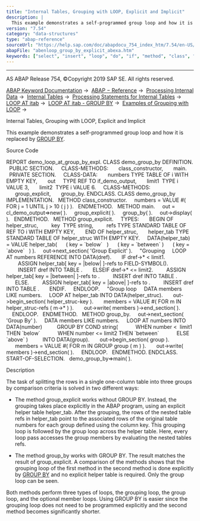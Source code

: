 ```yaml
---
title: "Internal Tables, Grouping with LOOP, Explicit and Implicit"
description: |
  This example demonstrates a self-programmed group loop and how it is replaced by GROUP BY(https://help.sap.com/doc/abapdocu_754_index_htm/7.54/en-US/abaploop_at_itab_group_by.htm). Source Code REPORT demo_loop_at_group_by_expl. CLASS demo_group_by DEFINITION. PUBLIC SECTION. CLASS-METHODS:
version: "7.54"
category: "data-structures"
type: "abap-reference"
sourceUrl: "https://help.sap.com/doc/abapdocu_754_index_htm/7.54/en-US/abenloop_group_by_explicit_abexa.htm"
abapFile: "abenloop_group_by_explicit_abexa.htm"
keywords: ["select", "insert", "loop", "do", "if", "method", "class", "data", "types", "internal-table", "abenloop", "group", "explicit", "abexa"]
---
```


* * *

AS ABAP Release 754, ©Copyright 2019 SAP SE. All rights reserved.

[ABAP Keyword Documentation](https://help.sap.com/doc/abapdocu_754_index_htm/7.54/en-US/abenabap.htm) →  [ABAP − Reference](https://help.sap.com/doc/abapdocu_754_index_htm/7.54/en-US/abenabap_reference.htm) →  [Processing Internal Data](https://help.sap.com/doc/abapdocu_754_index_htm/7.54/en-US/abenabap_data_working.htm) →  [Internal Tables](https://help.sap.com/doc/abapdocu_754_index_htm/7.54/en-US/abenitab.htm) →  [Processing Statements for Internal Tables](https://help.sap.com/doc/abapdocu_754_index_htm/7.54/en-US/abentable_processing_statements.htm) →  [LOOP AT itab](https://help.sap.com/doc/abapdocu_754_index_htm/7.54/en-US/abaploop_at_itab_variants.htm) →  [LOOP AT itab - GROUP BY](https://help.sap.com/doc/abapdocu_754_index_htm/7.54/en-US/abaploop_at_itab_group_by.htm) →  [Examples of Grouping with LOOP](https://help.sap.com/doc/abapdocu_754_index_htm/7.54/en-US/abenloop_group_by_abexas.htm) → 

Internal Tables, Grouping with LOOP, Explicit and Implicit

This example demonstrates a self-programmed group loop and how it is replaced by [GROUP BY](https://help.sap.com/doc/abapdocu_754_index_htm/7.54/en-US/abaploop_at_itab_group_by.htm).

Source Code

REPORT demo\_loop\_at\_group\_by\_expl.
CLASS demo\_group\_by DEFINITION.
  PUBLIC SECTION.
    CLASS-METHODS:
      class\_constructor,
      main.
  PRIVATE SECTION.
    CLASS-DATA:
      numbers TYPE TABLE OF i WITH EMPTY KEY,
      out     TYPE REF TO if\_demo\_output,
      limit1  TYPE i VALUE 3,
      limit2  TYPE i VALUE 6.
    CLASS-METHODS:
      group\_explicit,
      group\_by.
ENDCLASS.
CLASS demo\_group\_by IMPLEMENTATION.
  METHOD class\_constructor.
    numbers = VALUE #( FOR j = 1 UNTIL j > 10 ( j ) ).
  ENDMETHOD.
  METHOD main.
    out = cl\_demo\_output=>new( ).
    group\_explicit( ).
    group\_by( ).
    out->display( ).
  ENDMETHOD.
  METHOD group\_explicit.
    TYPES:
      BEGIN OF helper\_struc,
        key  TYPE string,
        refs TYPE STANDARD TABLE OF REF TO i WITH EMPTY KEY,
      END OF helper\_struc,
      helper\_tab TYPE STANDARD TABLE OF helper\_struc WITH EMPTY KEY.
    DATA(helper\_tab) = VALUE helper\_tab(
     ( key = \`below\`   )
     ( key = \`between\` )
     ( key = \`above\`   ) ).
    out->next\_section( 'Group Explicit' ).
    "Grouping
    LOOP AT numbers REFERENCE INTO DATA(dref).
      IF dref->\* < limit1.
        ASSIGN helper\_tab\[ key = |below| \]-refs to FIELD-SYMBOL(<fs>).
        INSERT dref INTO TABLE <fs>.
      ELSEIF dref->\* <= limit2.
        ASSIGN helper\_tab\[ key = |between| \]-refs to <fs>.
        INSERT dref INTO TABLE <fs>.
      ELSE.
        ASSIGN helper\_tab\[ key = |above| \]-refs to <fs>.
        INSERT dref INTO TABLE <fs>.
      ENDIF.
    ENDLOOP.
    "Group loop
    DATA members LIKE numbers.
    LOOP AT helper\_tab INTO DATA(helper\_struc).
      out->begin\_section( helper\_struc-key ).
      members = VALUE #( FOR m IN helper\_struc-refs ( m->\* ) ).
      out->write( members )->end\_section( ).
    ENDLOOP.
  ENDMETHOD.
  METHOD group\_by.
    out->next\_section( 'Group By' ).
    DATA members LIKE numbers.
    LOOP AT numbers INTO DATA(number)
         GROUP BY COND string(
           WHEN number <  limit1 THEN \`below\`
           WHEN number <= limit2 THEN \`between\`
           ELSE \`above\` )
         INTO DATA(group).
      out->begin\_section( group ).
      members = VALUE #( FOR m IN GROUP group ( m ) ).
      out->write( members )->end\_section( ).
    ENDLOOP.
  ENDMETHOD.
ENDCLASS.
START-OF-SELECTION.
  demo\_group\_by=>main( ).

Description

The task of splitting the rows in a single one-column table into three groups by comparison criteria is solved in two different ways:

-   The method group\_explicit works without GROUP BY. Instead, the grouping takes place explicitly in the ABAP program, using an explicit helper table helper\_tab. After the grouping, the rows of the nested table refs in helper\_tab point to the associated rows of the original table numbers for each group defined using the column key. This grouping loop is followed by the group loop across the helper table. Here, every loop pass accesses the group members by evaluating the nested tables refs.

-   The method group\_by works with GROUP BY. The result matches the result of group\_explicit. A comparison of the methods shows that the grouping loop of the first method in the second method is done explicitly by [GROUP BY](https://help.sap.com/doc/abapdocu_754_index_htm/7.54/en-US/abaploop_at_itab_group_by.htm) and no explicit helper table is required. Only the group loop can be seen.

Both methods perform three types of loops, the grouping loop, the group loop, and the optional member loops. Using GROUP BY is easier since the grouping loop does not need to be programmed explicitly and the second method becomes significantly shorter.